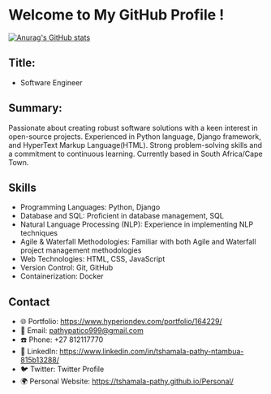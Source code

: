 # Welcome to My GitHub Profile !
[![Anurag's GitHub stats](https://github-readme-stats.vercel.app/api?username=tshamala-pathy)](https://github.com/anuraghazra/github-readme-stats)

## Title:
- Software Engineer

## Summary:

Passionate about creating robust software solutions with a keen interest in open-source projects. 
Experienced in Python language, Django framework, and HyperText Markup Language(HTML). 
Strong problem-solving skills and a commitment to continuous learning. Currently based in South Africa/Cape Town.

## Skills
- Programming Languages: Python, Django
- Database and SQL: Proficient in database management, SQL
- Natural Language Processing (NLP): Experience in implementing NLP techniques
- Agile & Waterfall Methodologies: Familiar with both Agile and Waterfall project management methodologies
- Web Technologies: HTML, CSS, JavaScript
- Version Control: Git, GitHub
- Containerization: Docker

## Contact

- 🌐 Portfolio: https://www.hyperiondev.com/portfolio/164229/
- 📧 Email: pathypatico999@gmail.com
- ☎️ Phone: +27 812117770
- 🔗 LinkedIn: https://www.linkedin.com/in/tshamala-pathy-ntambua-815b13288/
- 🐦 Twitter: Twitter Profile
- 🌍 Personal Website: https://tshamala-pathy.github.io/Personal/

